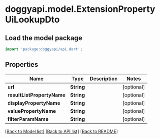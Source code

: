 # doggyapi.model.ExtensionPropertyUiLookupDto

## Load the model package
```dart
import 'package:doggyapi/api.dart';
```

## Properties
Name | Type | Description | Notes
------------ | ------------- | ------------- | -------------
**url** | **String** |  | [optional] 
**resultListPropertyName** | **String** |  | [optional] 
**displayPropertyName** | **String** |  | [optional] 
**valuePropertyName** | **String** |  | [optional] 
**filterParamName** | **String** |  | [optional] 

[[Back to Model list]](../README.md#documentation-for-models) [[Back to API list]](../README.md#documentation-for-api-endpoints) [[Back to README]](../README.md)


